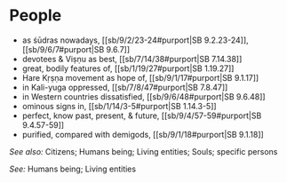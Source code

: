 # People

* as śūdras nowadays, [[sb/9/2/23-24#purport|SB 9.2.23-24]], [[sb/9/6/7#purport|SB 9.6.7]]
* devotees & Viṣṇu as best, [[sb/7/14/38#purport|SB 7.14.38]]
* great, bodily features of, [[sb/1/19/27#purport|SB 1.19.27]]
* Hare Kṛṣṇa movement as hope of, [[sb/9/1/17#purport|SB 9.1.17]]
* in Kali-yuga oppressed, [[sb/7/8/47#purport|SB 7.8.47]]
* in Western countries dissatisfied, [[sb/9/6/48#purport|SB 9.6.48]]
* ominous signs in, [[sb/1/14/3-5#purport|SB 1.14.3-5]]
* perfect, know past, present, & future, [[sb/9/4/57-59#purport|SB 9.4.57-59]]
* purified, compared with demigods, [[sb/9/1/18#purport|SB 9.1.18]]

*See also:* Citizens; Humans being; Living entities; Souls; specific persons

*See:* Humans being; Living entities
